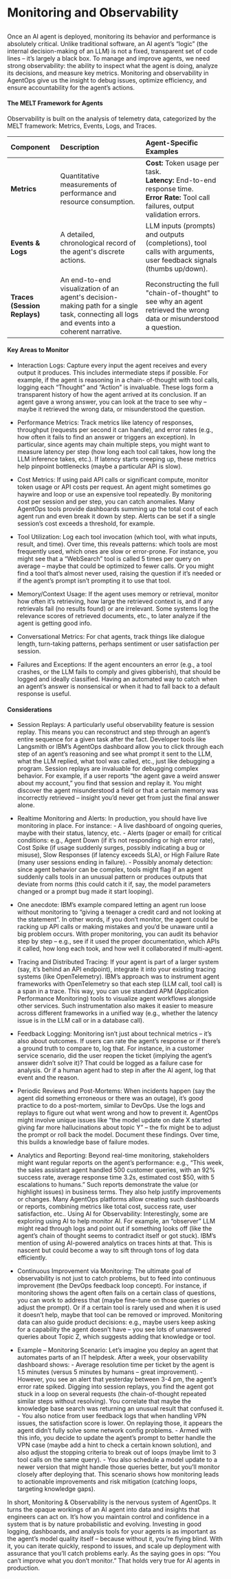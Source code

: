 # Monitoring and Observability

##
###


Once an AI agent is deployed, monitoring its behavior and performance is absolutely critical. Unlike traditional software, an AI agent’s “logic” (the internal decision-making of an LLM) is not a fixed, transparent set of code lines – it’s largely a black box. To manage and improve agents, we need strong observability: the ability to inspect what the agent is doing, analyze its decisions, and measure key metrics. Monitoring and observability in AgentOps give us the insight to debug issues, optimize efficiency, and ensure accountability for the agent’s actions.


#### The MELT Framework for Agents
Observability is built on the analysis of telemetry data, categorized by the MELT framework: Metrics, Events, Logs, and Traces.

| Component | Description | Agent-Specific Examples |
| :--- | :--- | :--- |
| **Metrics** | Quantitative measurements of performance and resource consumption. | **Cost:** Token usage per task. <br> **Latency:** End-to-end response time. <br> **Error Rate:** Tool call failures, output validation errors. |
| **Events & Logs** | A detailed, chronological record of the agent's discrete actions. | LLM inputs (prompts) and outputs (completions), tool calls with arguments, user feedback signals (thumbs up/down). |
| **Traces (Session Replays)**| An end-to-end visualization of an agent's decision-making path for a single task, connecting all logs and events into a coherent narrative. | Reconstructing the full "chain-of-thought" to see why an agent retrieved the wrong data or misunderstood a question. |



#### Key Areas to Monitor
- Interaction Logs: Capture every input the agent receives and every output it produces. This includes intermediate steps if possible. For example, if the agent is reasoning in a chain- of-thought with tool calls, logging each “Thought” and “Action” is invaluable. These logs form a transparent history of how the agent arrived at its conclusion. If an agent gave a wrong answer, you can look at the trace to see why – maybe it retrieved the wrong data, or misunderstood the question.

- Performance Metrics: Track metrics like latency of responses, throughput (requests per second it can handle), and error rates (e.g., how often it fails to find an answer or triggers an exception). In particular, since agents may chain multiple steps, you might want to measure latency per step (how long each tool call takes, how long the LLM inference takes, etc.). If latency starts creeping up, these metrics help pinpoint bottlenecks (maybe a particular API is slow).

- Cost Metrics: If using paid API calls or significant compute, monitor token usage or API costs per request. An agent might sometimes go haywire and loop or use an expensive tool repeatedly. By monitoring cost per session and per step, you can catch anomalies. Many AgentOps tools provide dashboards summing up the total cost of each agent run and even break it down by step. Alerts can be set if a single session’s cost exceeds a threshold, for example.

- Tool Utilization: Log each tool invocation (which tool, with what inputs, result, and time). Over time, this reveals patterns: which tools are most frequently used, which ones are slow or error-prone. For instance, you might see that a “WebSearch” tool is called 5 times per query on average – maybe that could be optimized to fewer calls. Or you might find a tool that’s almost never used, raising the question if it’s needed or if the agent’s prompt isn’t prompting it to use that tool.

- Memory/Context Usage: If the agent uses memory or retrieval, monitor how often it’s retrieving, how large the retrieved context is, and if any retrievals fail (no results found) or are irrelevant. Some systems log the relevance scores of retrieved documents, etc., to later analyze if the agent is getting good info.

- Conversational Metrics: For chat agents, track things like dialogue length, turn-taking patterns, perhaps sentiment or user satisfaction per session.

- Failures and Exceptions: If the agent encounters an error (e.g., a tool crashes, or the LLM fails to comply and gives gibberish), that should be logged and ideally classified. Having an automated way to catch when an agent’s answer is nonsensical or when it had to fall back to a default response is useful.


#### Considerations

- Session Replays: A particularly useful observability feature is session replay. This means you can reconstruct and step through an agent’s entire sequence for a given task after the fact. Developer tools like Langsmith or IBM’s AgentOps dashboard allow you to click through each step of an agent’s reasoning and see what prompt it sent to the LLM, what the LLM replied, what tool was called, etc., just like debugging a program. Session replays are invaluable for debugging complex behavior. For example, if a user reports “the agent gave a weird answer about my account,” you find that session and replay it. You might discover the agent misunderstood a field or that a certain memory was incorrectly retrieved – insight you’d never get from just the final answer alone.


- Realtime Monitoring and Alerts: In production, you should have live monitoring in place. For instance: - A live dashboard of ongoing queries, maybe with their status, latency, etc. - Alerts (pager or email) for critical conditions: e.g., Agent Down (if it’s not responding or high error rate), Cost Spike (if usage suddenly surges, possibly indicating a bug or misuse), Slow Responses (if latency exceeds SLA), or High Failure Rate (many user sessions ending in failure). - Possibly anomaly detection: since agent behavior can be complex, tools might flag if an agent suddenly calls tools in an unusual pattern or produces outputs that deviate from norms (this could catch it if, say, the model parameters changed or a prompt bug made it start looping).


- One anecdote: IBM’s example compared letting an agent run loose without monitoring to “giving a teenager a credit card and not looking at the statement”. In other words, if you don’t monitor, the agent could be racking up API calls or making mistakes and you’d be unaware until a big problem occurs. With proper monitoring, you can audit its behavior step by step – e.g., see if it used the proper documentation, which APIs it called, how long each took, and how well it collaborated if multi-agent.


- Tracing and Distributed Tracing: If your agent is part of a larger system (say, it’s behind an API endpoint), integrate it into your existing tracing systems (like OpenTelemetry). IBM’s approach was to instrument agent frameworks with OpenTelemetry so that each step (LLM call, tool call) is a span in a trace. This way, you can use standard APM (Application Performance Monitoring) tools to visualize agent workflows alongside other services. Such instrumentation also makes it easier to measure across different frameworks in a unified way (e.g., whether the latency issue is in the LLM call or in a database call).


- Feedback Logging: Monitoring isn’t just about technical metrics – it’s also about outcomes. If users can rate the agent’s response or if there’s a ground truth to compare to, log that. For instance, in a customer service scenario, did the user reopen the ticket (implying the agent’s answer didn’t solve it)? That could be logged as a failure case for analysis. Or if a human agent had to step in after the AI agent, log that event and the reason.

- Periodic Reviews and Post-Mortems: When incidents happen (say the agent did something erroneous or there was an outage), it’s good practice to do a post-mortem, similar to DevOps. Use the logs and replays to figure out what went wrong and how to prevent it. AgentOps might involve unique issues like “the model update on date X started giving far more hallucinations about topic Y” – the fix might be to adjust the prompt or roll back the model. Document these findings. Over time, this builds a knowledge base of failure modes.


- Analytics and Reporting: Beyond real-time monitoring, stakeholders might want regular reports on the agent’s performance: e.g., “This week, the sales assistant agent handled 500 customer queries, with an 92% success rate, average response time 3.2s, estimated cost $50, with 5 escalations to humans.” Such reports demonstrate the value (or highlight issues) in business terms. They also help justify improvements or changes. Many AgentOps platforms allow creating such dashboards or reports, combining metrics like total cost, success rate, user satisfaction, etc..
Using AI for Observability: Interestingly, some are exploring using AI to help monitor AI. For example, an “observer” LLM might read through logs and point out if something looks off (like the agent’s chain of thought seems to contradict itself or got stuck). IBM’s mention of using AI-powered analytics on traces hints at that. This is nascent but could become a way to sift through tons of log data efficiently.


- Continuous Improvement via Monitoring: The ultimate goal of observability is not just to catch problems, but to feed into continuous improvement (the DevOps feedback loop concept). For instance, if monitoring shows the agent often fails on a certain class of questions, you can work to address that (maybe fine-tune on those queries or adjust the prompt). Or if a certain tool is rarely used and when it is used it doesn’t help, maybe that tool can be removed or improved. Monitoring data can also guide product decisions: e.g., maybe users keep asking for a capability the agent doesn’t have – you see lots of unanswered queries about Topic Z, which suggests adding that knowledge or tool.


- Example – Monitoring Scenario: Let’s imagine you deploy an agent that automates parts of an IT helpdesk. After a week, your observability dashboard shows: - Average resolution time per ticket by the agent is 1.5 minutes (versus 5 minutes by humans – great improvement). - However, you see an alert that yesterday between 3-4 pm, the agent’s error rate spiked. Digging into session replays, you find the agent got stuck in a loop on several requests (the chain-of-thought repeated similar steps without resolving). You correlate that maybe the knowledge base search was returning an unusual result that confused it. - You also notice from user feedback logs that when handling VPN issues, the satisfaction score is lower. On replaying those, it appears the agent didn’t fully solve some network config problems. - Armed with this info, you decide to update the agent’s prompt to better handle the VPN case (maybe add a hint to check a certain known solution), and also adjust the stopping criteria to break out of loops (maybe limit to 3 tool calls on the same query). - You also schedule a model update to a newer version that might handle those queries better, but you’ll monitor closely after deploying that. This scenario shows how monitoring leads to actionable improvements and risk mitigation (catching loops, targeting knowledge gaps).


In short, Monitoring & Observability is the nervous system of AgentOps. It turns the opaque workings of an AI agent into data and insights that engineers can act on. It’s how you maintain control and confidence in a system that is by nature probabilistic and evolving. Investing in good logging, dashboards, and analysis tools for your agents is as important as the agent’s model quality itself – because without it, you’re flying blind. With it, you can iterate quickly, respond to issues, and scale up deployment with assurance that you’ll catch problems early. As the saying goes in ops: “You can’t improve what you don’t monitor.” That holds very true for AI agents in production.